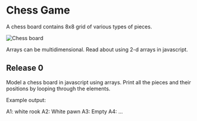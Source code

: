 # Chess Game

A chess board contains 8x8 grid of various types of pieces.

![Chess board](https://upload.wikimedia.org/wikipedia/commons/thumb/4/45/Chess_plt45.svg/22px-Chess_plt45.svg.png)

Arrays can be multidimensional. Read about using 2-d arrays in javascript.

## Release 0
Model a chess board in javascript using arrays. Print all the pieces and their positions by looping through the elements.

Example output:

A1: white rook
A2: White pawn
A3: Empty
A4: ...
